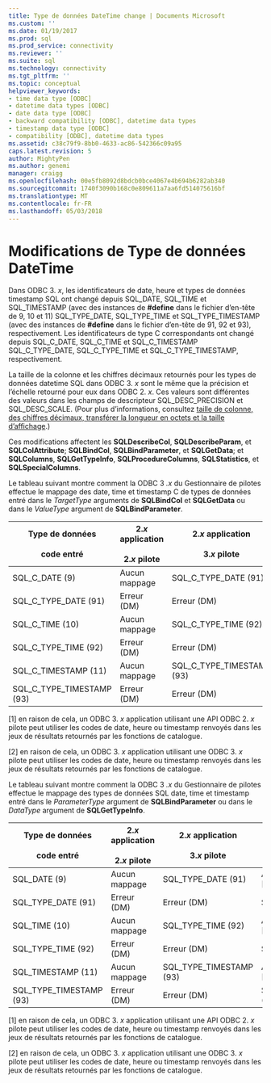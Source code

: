 ```yaml
---
title: Type de données DateTime change | Documents Microsoft
ms.custom: ''
ms.date: 01/19/2017
ms.prod: sql
ms.prod_service: connectivity
ms.reviewer: ''
ms.suite: sql
ms.technology: connectivity
ms.tgt_pltfrm: ''
ms.topic: conceptual
helpviewer_keywords:
- time data type [ODBC]
- datetime data types [ODBC]
- date data type [ODBC]
- backward compatibility [ODBC], datetime data types
- timestamp data type [ODBC]
- compatibility [ODBC], datetime data types
ms.assetid: c38c79f9-8bb0-4633-ac86-542366c09a95
caps.latest.revision: 5
author: MightyPen
ms.author: genemi
manager: craigg
ms.openlocfilehash: 00e5fb8092d8bdcb0bce4067e4b694b6282ab340
ms.sourcegitcommit: 1740f3090b168c0e809611a7aa6fd514075616bf
ms.translationtype: MT
ms.contentlocale: fr-FR
ms.lasthandoff: 05/03/2018
---
```

# <a name="datetime-data-type-changes"></a>Modifications de Type de données DateTime
Dans ODBC 3. *x*, les identificateurs de date, heure et types de données timestamp SQL ont changé depuis SQL_DATE, SQL_TIME et SQL_TIMESTAMP (avec des instances de **#define** dans le fichier d’en-tête de 9, 10 et 11) SQL_TYPE_DATE, SQL_TYPE_TIME et SQL_TYPE_TIMESTAMP (avec des instances de **#define** dans le fichier d’en-tête de 91, 92 et 93), respectivement. Les identificateurs de type C correspondants ont changé depuis SQL_C_DATE, SQL_C_TIME et SQL_C_TIMESTAMP SQL_C_TYPE_DATE, SQL_C_TYPE_TIME et SQL_C_TYPE_TIMESTAMP, respectivement.  
  
 La taille de la colonne et les chiffres décimaux retournés pour les types de données datetime SQL dans ODBC 3. *x* sont le même que la précision et l’échelle retourné pour eux dans ODBC 2. *x*. Ces valeurs sont différentes des valeurs dans les champs de descripteur SQL_DESC_PRECISION et SQL_DESC_SCALE. (Pour plus d’informations, consultez [taille de colonne, des chiffres décimaux, transférer la longueur en octets et la taille d’affichage](../../../odbc/reference/appendixes/column-size-decimal-digits-transfer-octet-length-and-display-size.md).)  
  
 Ces modifications affectent les **SQLDescribeCol**, **SQLDescribeParam**, et **SQLColAttribute**; **SQLBindCol**, **SQLBindParameter**, et **SQLGetData**; et **SQLColumns**, **SQLGetTypeInfo**, **SQLProcedureColumns**, **SQLStatistics**, et **SQLSpecialColumns**.  
  
 Le tableau suivant montre comment la ODBC 3 *.x* du Gestionnaire de pilotes effectue le mappage des date, time et timestamp C de types de données entré dans le *TargetType* arguments de **SQLBindCol** et **SQLGetData** ou dans le *ValueType* argument de **SQLBindParameter**.  
  
|Type de données<br /><br /> code entré|2.*x* application<br /><br /> 2.*x* pilote|2.*x* application<br /><br /> 3.*x* pilote|3.*x* application<br /><br /> 2.*x* pilote|3.*x* application<br /><br /> 3.*x* pilote|  
|--------------------------------|-----------------------------------|-----------------------------------|-----------------------------------|-----------------------------------|  
|SQL_C_DATE (9)|Aucun mappage|SQL_C_TYPE_DATE (91)|Aucun mappage [1]|SQL_C_TYPE_DATE (91)|  
|SQL_C_TYPE_DATE (91)|Erreur (DM)|Erreur (DM)|SQL_C_DATE (9)|Aucun mappage [2]|  
|SQL_C_TIME (10)|Aucun mappage|SQL_C_TYPE_TIME (92)|Aucun mappage [1]|SQL_C_TYPE_TIME (92)|  
|SQL_C_TYPE_TIME (92)|Erreur (DM)|Erreur (DM)|SQL_C_TIME (10)|Aucun mappage [2]|  
|SQL_C_TIMESTAMP (11)|Aucun mappage|SQL_C_TYPE_TIMESTAMP (93)|Aucun mappage [1]|SQL_C_TYPE_TIMESTAMP (93)|  
|SQL_C_TYPE_TIMESTAMP (93)|Erreur (DM)|Erreur (DM)|SQL_C_TIMESTAMP (11)|Aucun mappage [2]|  
  
 [1] en raison de cela, un ODBC 3. *x* application utilisant une API ODBC 2. *x* pilote peut utiliser les codes de date, heure ou timestamp renvoyés dans les jeux de résultats retournés par les fonctions de catalogue.  
  
 [2] en raison de cela, un ODBC 3. *x* application utilisant une ODBC 3. *x* pilote peut utiliser les codes de date, heure ou timestamp renvoyés dans les jeux de résultats retournés par les fonctions de catalogue.  
  
 Le tableau suivant montre comment la ODBC 3 *.x* du Gestionnaire de pilotes effectue le mappage des types de données SQL date, time et timestamp entré dans le *ParameterType* argument de **SQLBindParameter** ou dans le *DataType* argument de **SQLGetTypeInfo**.  
  
|Type de données<br /><br /> code entré|2.*x* application<br /><br /> 2.*x* pilote|2.*x* application<br /><br /> 3.*x* pilote|3.*x* application<br /><br /> 2.*x* pilote|3.*x* application<br /><br /> 3.*x* pilote|  
|--------------------------------|-----------------------------------|-----------------------------------|-----------------------------------|-----------------------------------|  
|SQL_DATE (9)|Aucun mappage|SQL_TYPE_DATE (91)|Aucun mappage [1]|SQL_TYPE_DATE (91)|  
|SQL_TYPE_DATE (91)|Erreur (DM)|Erreur (DM)|SQL_DATE (9)|Aucun mappage [2]|  
|SQL_TIME (10)|Aucun mappage|SQL_TYPE_TIME (92)|Aucun mappage [1]|SQL_TYPE_TIME (92)|  
|SQL_TYPE_TIME (92)|Erreur (DM)|Erreur (DM)|SQL_TIME (10)|Aucun mappage [2]|  
|SQL_TIMESTAMP (11)|Aucun mappage|SQL_TYPE_TIMESTAMP (93)|Aucun mappage [1]|SQL_TYPE_TIMESTAMP (93)|  
|SQL_TYPE_TIMESTAMP (93)|Erreur (DM)|Erreur (DM)|SQL_TIMESTAMP (11)|Aucun mappage [2]|  
  
 [1] en raison de cela, un ODBC 3. *x* application utilisant une API ODBC 2. *x* pilote peut utiliser les codes de date, heure ou timestamp renvoyés dans les jeux de résultats retournés par les fonctions de catalogue.  
  
 [2] en raison de cela, un ODBC 3. *x* application utilisant une ODBC 3. *x* pilote peut utiliser les codes de date, heure ou timestamp renvoyés dans les jeux de résultats retournés par les fonctions de catalogue.
